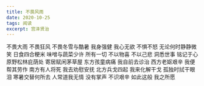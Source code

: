 ```yaml
---
title: 不畏风雨
date: 2020-10-25
tags: 阅读
excerpt: 宫泽贤治
---
```

不畏大雨
不畏狂风
不畏冬雪与酷暑
我身强健
我心无欲
不惧不怒
无论何时静静微笑
日食四合粳米
味噌与蔬菜少许
所有一切
不以物喜
不以己悲
洞悉世事
铭记于心
原野松林庇荫处
寄居赋闲茅草屋
东方孩童病痛
我自前去诊治
西方老妪艰辛
我便帮其劳作
南方有人将死
我去劝慰安抚
北方兵戈四起
我来化解干戈
孤独时拭干眼泪
寒暑交替何所去
人常道我无情
没有掌声
不识艰辛
如此这般
我之所愿
